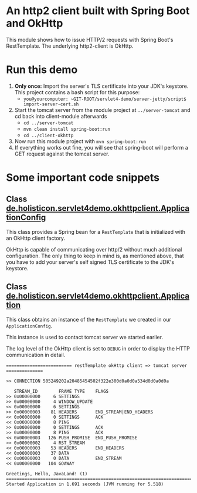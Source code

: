 # An http2 client built with Spring Boot and OkHttp

This module shows how to issue HTTP/2 requests with Spring Boot's RestTemplate. The underlying http2-client is OkHttp.

# Run this demo

1. **Only once:**  Import the server's TLS certificate into your JDK's keystore. This project contains a bash script for this 
purpose:
   * `you@yourcomputer: ~GIT-ROOT/servlet4-demo/server-jetty/script$ import-server-cert.sh`
1. Start the tomcat server from the module project at `../server-tomcat` and cd back into client-module afterwards
      * `cd ../server-tomcat`
      * `mvn clean install spring-boot:run`
      * `cd ../client-okhttp`   
1. Now run this module project with `mvn spring-boot:run`
1. If everything works out fine, you will see that spring-boot will perform a GET request against the tomcat server.

# Some important code snippets

## Class [de.holisticon.servlet4demo.okhttpclient.ApplicationConfig](src/main/java/de/holisticon/servlet4demo/okhttpclient/ApplicationConfig.java)
This class provides a Spring bean for a `RestTemplate` that is initialized with an OkHttp client factory.

OkHttp is capable of communicating over http/2 without much additional configuration. The only thing to keep in mind is, as mentioned above, that you have to add
your server's self signed TLS certificate to the JDK's keystore. 

## Class [de.holisticon.servlet4demo.okhttpclient.Application](src/main/java/de/holisticon/servlet4demo/okhttpclient/Application.java)
This class obtains an instance of the `RestTemplate` we created in our `ApplicationConfig`.

This instance is used to contact tomcat server we started earlier.

The log level of the OkHttp client is set to `DEBUG` in order to display the HTTP communication in detail.

    ========================= restTemplate okHttp client => tomcat server ==============
    
    >> CONNECTION 505249202a20485454502f322e300d0a0d0a534d0d0a0d0a

       STREAM_ID        FRAME TYPE    FLAGS
    >> 0x00000000     6 SETTINGS      
    >> 0x00000000     4 WINDOW_UPDATE 
    << 0x00000000     6 SETTINGS      
    >> 0x00000003    81 HEADERS       END_STREAM|END_HEADERS
    << 0x00000000     0 SETTINGS      ACK
    << 0x00000000     8 PING          
    >> 0x00000000     0 SETTINGS      ACK
    >> 0x00000000     8 PING          ACK
    << 0x00000003   126 PUSH_PROMISE  END_PUSH_PROMISE
    >> 0x00000002     4 RST_STREAM    
    << 0x00000003    53 HEADERS       END_HEADERS
    << 0x00000003    37 DATA          
    << 0x00000003     0 DATA          END_STREAM
    << 0x00000000   104 GOAWAY        
    
    Greetings, Hello, JavaLand! (1)
    ====================================================================================
    Started Application in 1.691 seconds (JVM running for 5.518)
